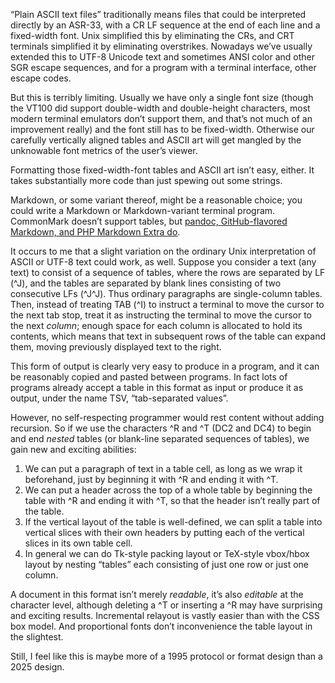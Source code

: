“Plain ASCII text files” traditionally means files that could be
interpreted directly by an ASR-33, with a CR LF sequence at the end of
each line and a fixed-width font.  Unix simplified this by eliminating
the CRs, and CRT terminals simplified it by eliminating overstrikes.
Nowadays we’ve usually extended this to UTF-8 Unicode text and
sometimes ANSI color and other SGR escape sequences, and for a program
with a terminal interface, other escape codes.

But this is terribly limiting.  Usually we have only a single font
size (though the VT100 did support double-width and double-height
characters, most modern terminal emulators don’t support them, and
that’s not much of an improvement really) and the font still has to be
fixed-width.  Otherwise our carefully vertically aligned tables and
ASCII art will get mangled by the unknowable font metrics of the
user’s viewer.

Formatting those fixed-width-font tables and ASCII art isn’t easy,
either.  It takes substantially more code than just spewing out some
strings.

Markdown, or some variant thereof, might be a reasonable choice; you
could write a Markdown or Markdown-variant terminal program.
CommonMark doesn’t support tables, but [pandoc, GitHub-flavored
Markdown, and PHP Markdown Extra do][0].

[0]: https://gist.github.com/srawlins/ad5ef4d153bc0fc223e1

It occurs to me that a slight variation on the ordinary Unix
interpretation of ASCII or UTF-8 text could work, as well.  Suppose
you consider a text (any text) to consist of a sequence of tables,
where the rows are separated by LF (^J), and the tables are separated
by blank lines consisting of two consecutive LFs (^J^J).  Thus
ordinary paragraphs are single-column tables.  Then, instead of
treating TAB (^I) to instruct a terminal to move the cursor to the
next tab stop, treat it as instructing the terminal to move the cursor
to the next *column*; enough space for each column is allocated to
hold its contents, which means that text in subsequent rows of the
table can expand them, moving previously displayed text to the right.

This form of output is clearly very easy to produce in a program, and
it can be reasonably copied and pasted between programs.  In fact lots
of programs already accept a table in this format as input or produce
it as output, under the name TSV, “tab-separated values”.

However, no self-respecting programmer would rest content without
adding recursion.  So if we use the characters ^R and ^T (DC2 and DC4)
to begin and end *nested* tables (or blank-line separated sequences of
tables), we gain new and exciting abilities:

1. We can put a paragraph of text in a table cell, as long as we wrap
   it beforehand, just by beginning it with ^R and ending it with ^T.
2. We can put a header across the top of a whole table by beginning
   the table with ^R and ending it with ^T, so that the header isn’t
   really part of the table.
3. If the vertical layout of the table is well-defined, we can split a
   table into vertical slices with their own headers by putting each
   of the vertical slices in its own table cell.
4. In general we can do Tk-style packing layout or TeX-style vbox/hbox
   layout by nesting “tables” each consisting of just one row or just
   one column.

A document in this format isn’t merely *readable*, it’s also
*editable* at the character level, although deleting a ^T or inserting
a ^R may have surprising and exciting results.  Incremental relayout
is vastly easier than with the CSS box model.  And proportional fonts
don’t inconvenience the table layout in the slightest.

Still, I feel like this is maybe more of a 1995 protocol or format
design than a 2025 design.
